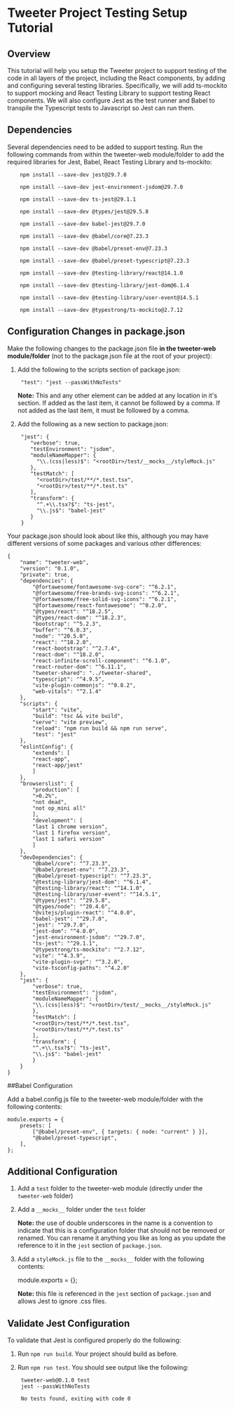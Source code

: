 # Tweeter Project Testing Setup Tutorial

## Overview

This tutorial will help you setup the Tweeter project to support testing of the code in all layers of the project, including the React components, by adding and configuring several testing libraries. Specifically, we will add ts-mockito to support mocking and React Testing Library to support testing React components. We will also configure Jest as the test runner and Babel to transpile the Typescript tests to Javascript so Jest can run them.

## Dependencies

Several dependencies need to be added to support testing. Run the following commands from within the tweeter-web module/folder to add the required libraries for Jest, Babel, React Testing Library and ts-mockito:

        npm install --save-dev jest@29.7.0

        npm install --save-dev jest-environment-jsdom@29.7.0

        npm install --save-dev ts-jest@29.1.1

        npm install --save-dev @types/jest@29.5.8

        npm install --save-dev babel-jest@29.7.0

        npm install --save-dev @babel/core@7.23.3

        npm install --save-dev @babel/preset-env@7.23.3

        npm install --save-dev @babel/preset-typescript@7.23.3

        npm install --save-dev @testing-library/react@14.1.0

        npm install --save-dev @testing-library/jest-dom@6.1.4

        npm install --save-dev @testing-library/user-event@14.5.1

        npm install --save-dev @typestrong/ts-mockito@2.7.12

## Configuration Changes in package.json

Make the following changes to the package.json file **in the tweeter-web module/folder** (not to the package.json file at the root of your project):

1. Add the following to the scripts section of package.json:

        "test": "jest --passWithNoTests"
    
    **Note:** This and any other element can be added at any location in it's section. If added as the last item, it cannot be followed by a comma. If not added as the last item, it must be followed by a comma.

1. Add the following as a new section to package.json:

        "jest": {
           "verbose": true,
           "testEnvironment": "jsdom",
           "moduleNameMapper": {
             "\\.(css|less)$": "<rootDir>/test/__mocks__/styleMock.js"
           },
           "testMatch": [
             "<rootDir>/test/**/*.test.tsx",
             "<rootDir>/test/**/*.test.ts"
           ],
           "transform": {
             "^.+\\.tsx?$": "ts-jest",
             "\\.js$": "babel-jest"
           }
        }
        
Your package.json should look about like this, although you may have different versions of some packages and various other differences:

    {
        "name": "tweeter-web",
        "version": "0.1.0",
        "private": true,
        "dependencies": {
            "@fortawesome/fontawesome-svg-core": "^6.2.1",
            "@fortawesome/free-brands-svg-icons": "^6.2.1",
            "@fortawesome/free-solid-svg-icons": "^6.2.1",
            "@fortawesome/react-fontawesome": "^0.2.0",
            "@types/react": "^18.2.5",
            "@types/react-dom": "^18.2.3",
            "bootstrap": "^5.2.3",
            "buffer": "^6.0.3",
            "node": "^20.5.0",
            "react": "^18.2.0",
            "react-bootstrap": "^2.7.4",
            "react-dom": "^18.2.0",
            "react-infinite-scroll-component": "^6.1.0",
            "react-router-dom": "^6.11.1",
            "tweeter-shared": "../tweeter-shared",
            "typescript": "^4.9.5",
            "vite-plugin-commonjs": "^0.8.2",
            "web-vitals": "^2.1.4"
        },
        "scripts": {
            "start": "vite",
            "build": "tsc && vite build",
            "serve": "vite preview",
            "reload": "npm run build && npm run serve",
            "test": "jest"
        },
        "eslintConfig": {
            "extends": [
            "react-app",
            "react-app/jest"
            ]
        },
        "browserslist": {
            "production": [
            ">0.2%",
            "not dead",
            "not op_mini all"
            ],
            "development": [
            "last 1 chrome version",
            "last 1 firefox version",
            "last 1 safari version"
            ]
        },
        "devDependencies": {
            "@babel/core": "^7.23.3",
            "@babel/preset-env": "^7.23.3",
            "@babel/preset-typescript": "^7.23.3",
            "@testing-library/jest-dom": "^6.1.4",
            "@testing-library/react": "^14.1.0",
            "@testing-library/user-event": "^14.5.1",
            "@types/jest": "^29.5.8",
            "@types/node": "^20.4.6",
            "@vitejs/plugin-react": "^4.0.0",
            "babel-jest": "^29.7.0",
            "jest": "^29.7.0",
            "jest-dom": "^4.0.0",
            "jest-environment-jsdom": "^29.7.0",
            "ts-jest": "^29.1.1",
            "@typestrong/ts-mockito": "^2.7.12",
            "vite": "^4.3.9",
            "vite-plugin-svgr": "^3.2.0",
            "vite-tsconfig-paths": "^4.2.0"
        },
        "jest": {
            "verbose": true,
            "testEnvironment": "jsdom",
            "moduleNameMapper": {
            "\\.(css|less)$": "<rootDir>/test/__mocks__/styleMock.js"
            },
            "testMatch": [
            "<rootDir>/test/**/*.test.tsx",
            "<rootDir>/test/**/*.test.ts"
            ],
            "transform": {
            "^.+\\.tsx?$": "ts-jest",
            "\\.js$": "babel-jest"
            }
        }
    }

##Babel Configuration

Add a babel.config.js file to the tweeter-web module/folder with the following contents:

    module.exports = {
        presets: [
            ["@babel/preset-env", { targets: { node: "current" } }],
            "@babel/preset-typescript",
        ],
    };

## Additional Configuration

1. Add a `test` folder to the tweeter-web module (directly under the `tweeter-web` folder)
1. Add a `__mocks__` folder under the `test` folder

    **Note:** the use of double underscores in the name is a convention to indicate that this is a configuration folder that should not be removed or renamed. You can rename it anything you like as long as you update the reference to it in the `jest` section of `package.json`.

1. Add a `styleMock.js` file to the `__mocks__` folder with the following contents:

    module.exports = {};

    **Note:** this file is referenced in the `jest` section of `package.json` and allows Jest to ignore .css files.

## Validate Jest Configuration

To validate that Jest is configured properly do the following:

1. Run `npm run build`. Your project should build as before.
1. Run `npm run test`. You should see output like the following:

        tweeter-web@0.1.0 test
        jest --passWithNoTests

        No tests found, exiting with code 0